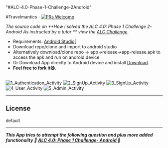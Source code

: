 "#ALC-4.0-Phase-1-Challenge-2Android"


#Travelmantics &middot; [![PRs Welcome](https://img.shields.io/badge/PRs-welcome-brightgreen.svg)](https://github.com/msal4/royal_news/compare?expand=1)

*The source code on **How I solved the ALC 4.0: Phase 1 Challenge 2- Android As instructed by a tutor
** view the [ALC Challenge](https://docs.google.com/document/d/1GsTwCCmG9krpzt0LsSpk6rHzGFfmTxrqLhDWO6veQ2A/preview)*.

* Requirements: [Android Studio](https://developer.android.com/studio/)[<br />
* Download repo/clone and import to android studio<br />
* Alternatively  download/clone repo -> app->release->app-release.apk to access the apk and run on android device
* Or Download App direclty to Android device and install [Download](https://drive.google.com/open?id=1g6Axcz3ByiHM2C8-4Vbvg-J4ywYge8M7).
* **Feel free to fork it😄.**<br /><br />

![1_Authentication_Activity](https://user-images.githubusercontent.com/37632283/62456604-b73d9f80-b770-11e9-981d-5fe126d095bb.jpeg)
![2_SignUp_Activity](https://user-images.githubusercontent.com/37632283/62456654-d63c3180-b770-11e9-9d37-2ff805484458.jpeg)
![3_SignUp_Activity](https://user-images.githubusercontent.com/37632283/62456658-d89e8b80-b770-11e9-8696-e23cc2b908eb.jpeg)
![4_User_Activity](https://user-images.githubusercontent.com/37632283/62456667-df2d0300-b770-11e9-9143-e894b9fa33c1.jpeg)
![5_Admin_Activity](https://user-images.githubusercontent.com/37632283/62456672-e05e3000-b770-11e9-93db-17d4cb133911.jpeg)


---


## License
default

---

***This App tries to attempt the following question and plus more added functionality 💙 [ALC 4.0: Phase 1 Challenge- Android
](https://docs.google.com/document/d/1GsTwCCmG9krpzt0LsSpk6rHzGFfmTxrqLhDWO6veQ2A/preview) 💙***
